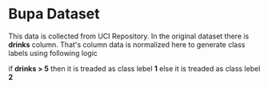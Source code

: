 # Bupa Dataset
This data is collected from UCI Repository. In the original dataset there is **drinks** column. That's column data is normalized here to generate class labels using following logic

if **drinks > 5** then it is treaded as class lebel **1**
else it is treaded as class lebel **2** 